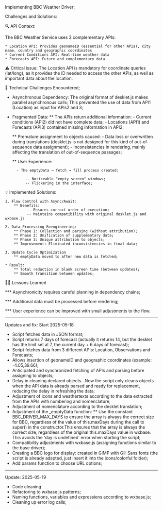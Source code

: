 Implementing BBC Weather Driver:


Challenges and Solutions:

🔍 API Context:

The BBC Weather Service uses 3 complementary APIs:

    * Location API: Provides geonameID (essential for other APIs), city name, country and geographic coordinates
    * Current Conditions API: Real-time weather data
    * Forecasts API: Future and complementary data

⚠️ Critical issue: The Location API is mandatory for coordinate queries (lat/long), as it provides the ID needed to access the other APIs, as well as important data about the location.

🧩 Technical Challenges Encountered;

  * Asynchronous Dependency:
      The original format of desklet.js makes parallel asynchronous calls;
      This prevented the use of data from API1 (Location) as input for APIs2 and 3;

  * Fragmented Data:
      ** The APIs return additional information:
          - Current conditions (API2) did not have complete data;
          - Locations (API1) and Forecasts (API3) contained missing information in API2;

      ** Premature assignment to objects caused:
          - Data loss or overwritten during translations (desklet.js is not designed for this kind of out-of-sequence data assignment);
          - Inconsistencies in rendering, mainly affecting the translation of out-of-sequence passages;

      ** User Experience:
    
          - The emptyData → fetch → fill process created:
    
              -- Noticeable "empty screen" windows;
              -- Flickering in the interface;

💡 Implemented Solutions:

    1. Flow Control with Async/Await:
        ** Benefits:
              -- Ensures correct order of execution;
              -- Maintains compatibility with original desklet.js and wxbase.js

    2. Data Processing Reengineering:
        ** Phase 1: Collection and parsing (without attribution);
        ** Phase 2: Unification of supplementary data;
        ** Phase 3: Unique attribution to objects;
        ** Improvement: Eliminated inconsistencies in final data;

    3. Update Cycle Optimization
        ** emptyData moved to after new data is fetched;

    * Result:
        ** Total reduction in blank screen time (between updates);
        ** Smooth transition between updates;

👨‍💻 Lessons Learned

*** Asynchronicity requires careful planning in dependency chains;

*** Additional data must be processed before rendering;

*** User experience can be improved with small adjustments to the flow.

----------------------------------------------------------------------------

Updates and fix: Start 2025-05-18

* Script fetches data in JSON format;
* Script returns 7 days of forecast (actually it returns 14, but the desklet has the limit set at 7, the current day + 6 days of forecast);
* Script fetches data from 3 different APIs: Location, Observations and Forecasts;
* Allows insertion of geonameID and geographic coordinates (example: -4.05,39.66);
* Anticipated and synchronized fetching of APIs and parsing before assigning to objects;
* Delay in cleaning declared objects...Now the script only cleans objects when the API data is already parsed and ready for replacement, reducing the delay in refreshing the data;
* Adjustment of icons and weathertexts according to the data extracted from the APIs with numbering and nomenclature;
* Adjustment of nomenclature according to the desklet translation;
* Adjustment of the _emptyData function:
  ** Use the constant BBC_DRIVER_MAX_DAYS to ensure the array is always the correct size for BBC, regardless of the value of this.maxDays during the call to super() in the constructor.This ensures that the array is always the correct size, regardless of the original this.maxDays value in wxbase. This avoids the 'day is undefined' error when starting the script;
* Compatibility adjustments with wxbase.js (assigning functions similar to the base driver);
* Creating a BBC logo for display: created in GIMP with Gill Sans fonts (the script is already adapted, just insert it into the icons/colorful folder);
* Add params function to choose URL options;

----------------------------------------------------------------------------

Update: 2025-05-19

* Code cleaning
* Refactoring to wxbase.js patterns;
* Naming functions, variables and expressions according to wxbase.js;
* Cleaning up error log calls;
